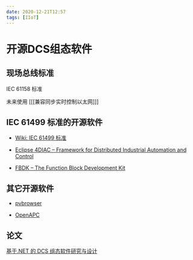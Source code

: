 ```yaml
---
date: 2020-12-21T12:57
tags: [IIoT]
---
```


# 开源DCS组态软件

## 现场总线标准

IEC 61158 标准

未来使用 [[[兼容同步实时控制以太网]]]  

## IEC 61499 标准的开源软件
* [Wiki: IEC 61499 标准](https://zh.wikipedia.org/wiki/IEC_61499)

* [Eclipse 4DIAC – Framework for Distributed Industrial Automation and Control](http://www.eclipse.org/4diac/)

* [FBDK – The Function Block Development Kit](https://www.holobloc.com/fbdk2/index.htm)

## 其它开源软件

* [pvbrowser](https://pvbrowser.de/pvbrowser/index.php)

* [OpenAPC](http://www.openapc.com/)

## 论文

[基于.NET 的 DCS 组态软件研究与设计](http://cdmd.cnki.com.cn/Article/CDMD-10532-2006131526.htm)